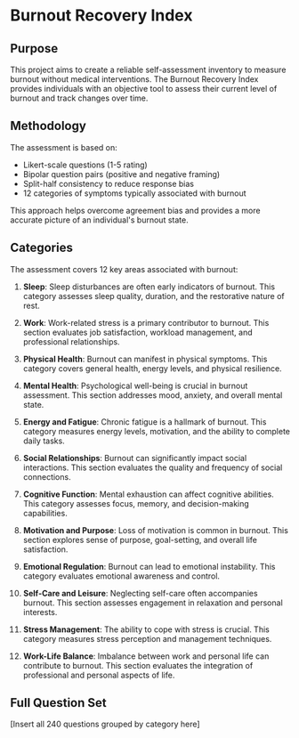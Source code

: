 # Burnout Recovery Index

## Purpose
This project aims to create a reliable self-assessment inventory to measure burnout without medical interventions. The Burnout Recovery Index provides individuals with an objective tool to assess their current level of burnout and track changes over time.

## Methodology
The assessment is based on:
- Likert-scale questions (1-5 rating)
- Bipolar question pairs (positive and negative framing)
- Split-half consistency to reduce response bias
- 12 categories of symptoms typically associated with burnout

This approach helps overcome agreement bias and provides a more accurate picture of an individual's burnout state.

## Categories
The assessment covers 12 key areas associated with burnout:

1. **Sleep**: Sleep disturbances are often early indicators of burnout. This category assesses sleep quality, duration, and the restorative nature of rest.

2. **Work**: Work-related stress is a primary contributor to burnout. This section evaluates job satisfaction, workload management, and professional relationships.

3. **Physical Health**: Burnout can manifest in physical symptoms. This category covers general health, energy levels, and physical resilience.

4. **Mental Health**: Psychological well-being is crucial in burnout assessment. This section addresses mood, anxiety, and overall mental state.

5. **Energy and Fatigue**: Chronic fatigue is a hallmark of burnout. This category measures energy levels, motivation, and the ability to complete daily tasks.

6. **Social Relationships**: Burnout can significantly impact social interactions. This section evaluates the quality and frequency of social connections.

7. **Cognitive Function**: Mental exhaustion can affect cognitive abilities. This category assesses focus, memory, and decision-making capabilities.

8. **Motivation and Purpose**: Loss of motivation is common in burnout. This section explores sense of purpose, goal-setting, and overall life satisfaction.

9. **Emotional Regulation**: Burnout can lead to emotional instability. This category evaluates emotional awareness and control.

10. **Self-Care and Leisure**: Neglecting self-care often accompanies burnout. This section assesses engagement in relaxation and personal interests.

11. **Stress Management**: The ability to cope with stress is crucial. This category measures stress perception and management techniques.

12. **Work-Life Balance**: Imbalance between work and personal life can contribute to burnout. This section evaluates the integration of professional and personal aspects of life.

## Full Question Set

[Insert all 240 questions grouped by category here]
